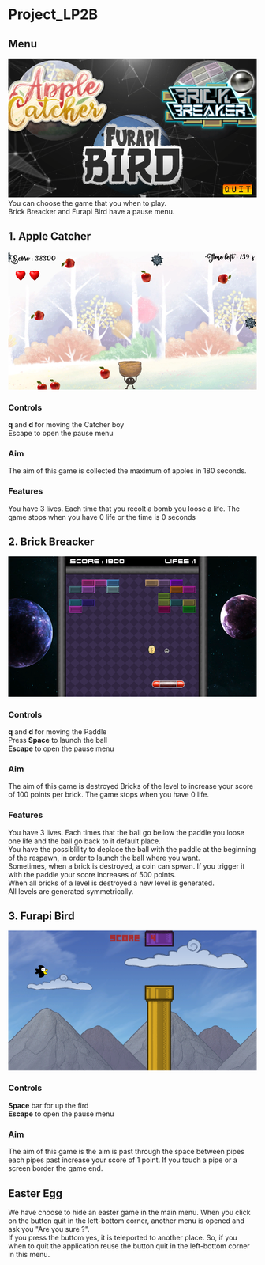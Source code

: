 # Project_LP2B

## Menu 
![Screenshot of Menu](https://github.com/Oazin/Project_LP2B/blob/main/Pictures/Main%20Menu.png) <br />
You can choose the game that you when to play. <br />
Brick Breacker and Furapi Bird have a pause menu.

## 1. Apple Catcher
![Screenshot of Apple Catcher](https://github.com/Oazin/Project_LP2B/blob/main/Pictures/Apple%20Catcher.png) <br />

### Controls 
**q** and **d** for moving the Catcher boy <br />
Escape to open the pause menu

### Aim
The aim of this game is collected the maximum of apples in 180 seconds.

### Features 
You have 3 lives. Each time that you recolt a bomb you loose a life. The game stops when you have 0 life or the time is 0 seconds 

## 2. Brick Breacker
![Screenshot of Brick Breacker](https://github.com/Oazin/Project_LP2B/blob/main/Pictures/Brick%20Breaker.png) <br />

### Controls
**q** and **d** for moving the Paddle <br />
Press **Space** to launch the ball <br />
**Escape** to open the pause menu 

### Aim
The aim of this game is destroyed Bricks of the level to increase your score of 100 points per brick. The game stops when you have 0 life.

### Features 
You have 3 lives. Each times that the ball go bellow the paddle you loose one life and the ball go back to it default place. <br />
You have the possiblility to deplace the ball with the paddle at the beginning of the respawn, in order to launch the ball where you want. <br />
Sometimes, when a brick is destroyed, a coin can spwan. If you trigger it with the paddle your score increases of 500 points. <br />
When all bricks of a level is destroyed a new level is generated. <br />
All levels are generated symmetrically.  <br />

## 3. Furapi Bird 
![Screenshot of Furapi Bird](https://github.com/Oazin/Project_LP2B/blob/main/Pictures/Furapi%20Bird.png) <br />

### Controls 
**Space** bar for up the fird <br />
**Escape** to open the pause menu

### Aim
The aim of this game is the aim is past through the space between pipes each pipes past increase your score of 1 point. If you touch a pipe or a screen border the game end.

## Easter Egg
We have choose to hide an easter game in the main menu. When you click on the button quit in the left-bottom corner, another menu is opened and ask you "Are you sure ?". <br />
If you press the buttom yes, it is teleported to another place. So, if you when to quit the application reuse the button quit in the left-bottom corner in this menu. 
